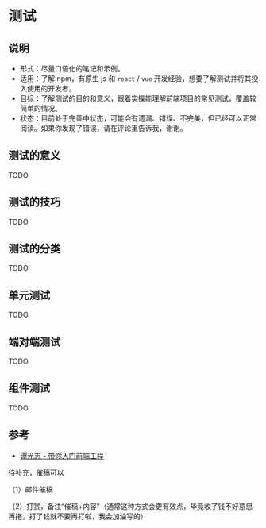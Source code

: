 # 测试

## 说明

- 形式：尽量口语化的笔记和示例。
- 适用：了解 npm，有原生 js 和 `react` / `vue` 开发经验，想要了解测试并将其投入使用的开发者。
- 目标：了解测试的目的和意义，跟着实操能理解前端项目的常见测试，覆盖较简单的情况。
- 状态：目前处于完善中状态，可能会有遗漏、错误、不完美，但已经可以正常阅读。如果你发现了错误，请在评论里告诉我，谢谢。

## 测试的意义

TODO

## 测试的技巧

TODO

## 测试的分类

TODO

## 单元测试

TODO

## 端对端测试

TODO

## 组件测试

TODO

## 参考

- [谭光志 - 带你入门前端工程](https://woai3c.gitee.io/introduction-to-front-end-engineering/)

待补充，催稿可以

（1）邮件催稿

（2）打赏，备注“催稿+内容”（通常这种方式会更有效点，毕竟收了钱不好意思再拖，打了钱就不要再打啦，我会加油写的）
